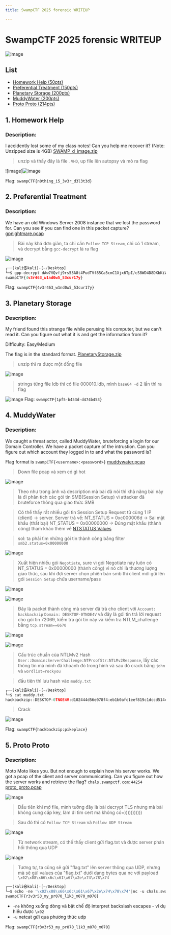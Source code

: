 ```yaml
---
title: SwampCTF 2025 forensic WRITEUP

---
```


# SwampCTF 2025 forensic WRITEUP
![image](https://hackmd.io/_uploads/HyYfJj8pyg.png)


## List
- [Homework Help (50pts)](##1.-Homework-Help)
- [Preferential Treatment (150pts)](##2.-Preferential-Treatment)
- [Planetary Storage (200pts)](##3.-Planetary-Storage)
- [MuddyWater (200pts)](##4.-MuddyWater)
- [Proto Proto (214pts)](##5.-Proto-Proto)

## 1. Homework Help
### Description:
I accidently lost some of my class notes! Can you help me recover it? (Note: Unzipped size is 4GB)
[SWAMP_d_image.zip](https://ctf.swampctf.com/files/e399e62814591af3a8c33cce90c861f8/SWAMP_D_image.zip?token=eyJ1c2VyX2lkIjoxNTE2LCJ0ZWFtX2lkIjo3NDMsImZpbGVfaWQiOjI5fQ.Z-koJg.Zf56u6naCUWy2qTReMzebRJlHWI)

>unzip và thấy đây là file `.VHD`, up file lên autopsy và mò ra flag


![image]![image](https://hackmd.io/_uploads/H1PcyVYakx.png)

Flag: `swampCTF{n0thing_i5_3v3r_d3l3t3d}`





## 2. Preferential Treatment
### Description:
We have an old Windows Server 2008 instance that we lost the password for. Can you see if you can find one in this packet capture?
[gpnightmare.pcap](https://ctf.swampctf.com/files/2211e0ac61f19713bb139806967bd267/gpnightmare.pcap?token=eyJ1c2VyX2lkIjoxNTE2LCJ0ZWFtX2lkIjo3NDMsImZpbGVfaWQiOjE0fQ.Z-kpmw.vpHu9ejwpZlgneYqd_jVIc6VM44)

>Bài này khá đơn giản, ta chỉ cần `Follow TCP Stream`, chỉ có 1 stream, và decrypt bằng `gcc-decrypt` là ra flag


![image](https://hackmd.io/_uploads/Hysd2Q_pJg.png)

```python
┌──(kali㉿kali)-[~/Desktop]
└─$ gpp-decrypt dAw7VQvfj9rs53A8t4PudTVf85Ca5cmC1Xjx6TpI/cS8WD4D8DXbKiWIZslihdJw3Rf+ijboX7FgLW7pF0K6x7dfhQ8gxLq34ENGjN8eTOI=
swampCTF{4v3r463_w1nd0w5_53cur17y}
```
Flag: `swampCTF{4v3r463_w1nd0w5_53cur17y}`


## 3. Planetary Storage
### Description:
My friend found this strange file while perusing his computer, but we can't read it. Can you figure out what it is and get the information from it?

Difficulty: Easy/Medium

The flag is in the standard format.
[PlanetaryStorage.zip](https://ctf.swampctf.com/files/e763c3f65b8404b65b880f6c9d35f0f0/PlanetaryStorage.zip?token=eyJ1c2VyX2lkIjoxNTE2LCJ0ZWFtX2lkIjo3NDMsImZpbGVfaWQiOjExfQ.Z-kp8A.BqP8I6ULfAsfWAHoFsQSQe2s2CM)
>unzip thì ra được một đống file

![image](https://hackmd.io/_uploads/By0QfEK61e.png)
>strings từng file ldb thì có file 000010.ldb, mình `base64 -d` 2 lần thì ra flag

![image](https://hackmd.io/_uploads/H1sGf4FTJe.png)
Flag: `swampCTF{1pf5-b453d-d474b453}`


## 4. MuddyWater
### Description:
We caught a threat actor, called MuddyWater, bruteforcing a login for our Domain Controller. We have a packet capture of the intrustion. Can you figure out which account they logged in to and what the password is?

Flag format is `swampCTF{<username>:<password>}`
[muddywater.pcap](https://ctf.swampctf.com/files/c0644099bc8e896f924e72858f29c64f/muddywater.pcap?token=eyJ1c2VyX2lkIjoxNTE2LCJ0ZWFtX2lkIjo3NDMsImZpbGVfaWQiOjMyfQ.Z-kqLw.gm4uzI_UIMQbYi79UPVpkr-iCg0)

> Down file pcap và xem có gì hot

![image](https://hackmd.io/_uploads/HkKxJVOp1l.png)

> Theo như trong ảnh và description mà bài đã nói thì khả năng bài này là đi phân tích các gói tin SMB(Session Setup) vì attacker đã bruteforce thông qua giao thức SMB

> Có thể thấy rất nhiều gói tin Session Setup Request từ cùng 1 IP (client) → server.
Server trả về:
NT_STATUS = 0xc000006d → Sai mật khẩu (thất bại)
NT_STATUS = 0x00000000 → Đúng mật khẩu (thành công)
tham khảo thêm về [NTSTATUS Values](https://learn.microsoft.com/en-us/openspecs/windows_protocols/ms-erref/596a1078-e883-4972-9bbc-49e60bebca55)

>sol: ta phải tìm những gói tin thành công bằng filter `smb2.status=0x00000000`


![image](https://hackmd.io/_uploads/B1RLnXOaJl.png)

>Xuất hiện nhiều gói `Negotiate`, sure vì gói Negotiate này luôn có NT_STATUS = 0x00000000 (thành công) vì nó chỉ là thương lượng giao thức, sau khi đợi server chọn phiên bản smb thì client mới gửi lên gói `Session Setup` chứa username/pass


![image](https://hackmd.io/_uploads/HJ24HVupJe.png)

![image](https://hackmd.io/_uploads/rk67mXFa1l.png)

>Đây là packet thành công mà server đã trả cho client với
>`Account: hackbackzip`
`Domain: DESKTOP-0TNOE4V` 
và đây là gói tin trả lời request cho gói tin 72069, kiểm tra gói tin này và kiểm tra NTLM_challenge bằng `tcp.stream==6670`

![image](https://hackmd.io/_uploads/BkeC77takg.png)

![image](https://hackmd.io/_uploads/SkovE7F6ke.png)


> Cấu trúc chuẩn của NTLMv2 Hash `User::Domain:ServerChallenge:NTProofStr:NTLMv2Response`, lấy các thông tin mà mình đã khoanh đỏ trong hình và sau đó crack bằng `john` và `wordlist=rockyou`

> đầu tiên thì  lưu hash vào `muddy.txt`

```python
┌──(kali㉿kali)-[~/Desktop]
└─$ cat muddy.txt
hackbackzip::DESKTOP-0TNOE4V:d102444d56e078f4:eb1b0afc1eef819c1dccd514c9623201:001010000000000006f233d3d9f9edb01755959535466696d0000000002001e004400450053004b0054004f0050002d00300054004e004f0045003400560001001e004400450053004b0054004f0050002d00300054004e004f0045003400560004001e004400450053004b0054004f0050002d00300054004e004f0045003400560003001e004400450053004b0054004f0050002d00300054004e004f00450034005600070008006f233d3d9f9edb010900280063006900660073002f004400450053004b0054004f0050002d00300054004e004f004500340056000000000000000000
```
>Crack

![image](https://hackmd.io/_uploads/Sk9QC4OaJg.png)

Flag: `swampCTF{hackbackzip:pikeplace}`

## 5. Proto Proto
### Description:
Moto Moto likes you. But not enough to explain how his server works. We got a pcap of the client and server communicating. Can you figure out how the server works and retrieve the flag?
`chals.swampctf.com:44254`
[proto_proto.pcap](https://ctf.swampctf.com/files/c0cd709d29c1c287368e71dd1b779814/proto_proto.pcap?token=eyJ1c2VyX2lkIjoxNTE2LCJ0ZWFtX2lkIjo3NDMsImZpbGVfaWQiOjE1fQ.Z-kqbw.WaRPfWkQ9dXoUQS1dksItk45NIo)

![image](https://hackmd.io/_uploads/Bkg59mtaJx.png)
>Đầu tiên khi mở file, mình tưởng đây là bài decrypt TLS nhưng mà bài không cung cấp key, làm đi tìm cert mà không có=)))))))))))

>Sau đó thì có `Follow TCP Stream` và `Follow UDP Stream` 

![image](https://hackmd.io/_uploads/SJTa5QtTJx.png)

>Từ network stream, có thể thấy client gửi flag.txt và được server phản hồi thông qua UDP

![image](https://hackmd.io/_uploads/ryN1C7t6yl.png)

> Tương tự, ta cũng sẽ gửi "flag.txt" lên server thông qua UDP, nhưng mà sẽ gửi values của "flag.txt" dưới dạng bytes qua nc với payload `\x02\x08\x66\x6c\x61\x67\x2e\x74\x78\x74`

```python
┌──(kali㉿kali)-[~/Desktop]
└─$ echo -ne '\x02\x08\x66\x6c\x61\x67\x2e\x74\x78\x74'|nc -u chals.swampctf.com 44254
swampCTF{r3v3r53_my_pr070_l1k3_m070_m070}
```
- `-ne` không xuống dòng và bật chế độ interpret backslash escapes - ví dụ hiểu được `\x02`
- `-u` netcat gửi qua phương thức udp

Flag: `swampCTF{r3v3r53_my_pr070_l1k3_m070_m070}`




